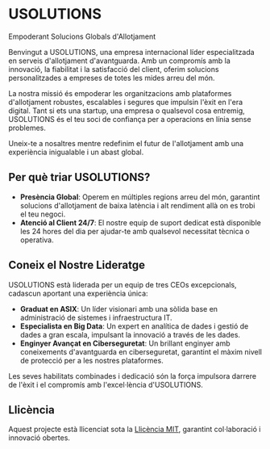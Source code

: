 # USOLUTIONS  
Empoderant Solucions Globals d'Allotjament  

Benvingut a USOLUTIONS, una empresa internacional líder especialitzada en serveis d'allotjament d'avantguarda. Amb un compromís amb la innovació, la fiabilitat i la satisfacció del client, oferim solucions personalitzades a empreses de totes les mides arreu del món.  

La nostra missió és empoderar les organitzacions amb plataformes d'allotjament robustes, escalables i segures que impulsin l'èxit en l'era digital. Tant si ets una startup, una empresa o qualsevol cosa entremig, USOLUTIONS és el teu soci de confiança per a operacions en línia sense problemes.  

Uneix-te a nosaltres mentre redefinim el futur de l'allotjament amb una experiència inigualable i un abast global.  

## Per què triar USOLUTIONS?  

- **Presència Global**: Operem en múltiples regions arreu del món, garantint solucions d'allotjament de baixa latència i alt rendiment allà on es trobi el teu negoci.  
- **Atenció al Client 24/7**: El nostre equip de suport dedicat està disponible les 24 hores del dia per ajudar-te amb qualsevol necessitat tècnica o operativa.  

## Coneix el Nostre Lideratge  

USOLUTIONS està liderada per un equip de tres CEOs excepcionals, cadascun aportant una experiència única:  

- **Graduat en ASIX**: Un líder visionari amb una sòlida base en administració de sistemes i infraestructura IT.  
- **Especialista en Big Data**: Un expert en analítica de dades i gestió de dades a gran escala, impulsant la innovació a través de les dades.  
- **Enginyer Avançat en Ciberseguretat**: Un brillant enginyer amb coneixements d'avantguarda en ciberseguretat, garantint el màxim nivell de protecció per a les nostres plataformes.  

Les seves habilitats combinades i dedicació són la força impulsora darrere de l'èxit i el compromís amb l'excel·lència d'USOLUTIONS.  

## Llicència  

Aquest projecte està llicenciat sota la [Llicència MIT](LICENSE), garantint col·laboració i innovació obertes.  